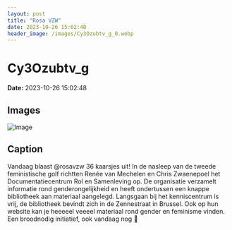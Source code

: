 ```yaml
---
layout: post
title: "Rosa VZW"
date: 2023-10-26 15:02:48
header_image: /images/Cy3Ozubtv_g_0.webp
---
```


# Cy3Ozubtv_g

**Date:** 2023-10-26 15:02:48

## Images

![Image](/zij.was.eens/images/Cy3Ozubtv_g_0.webp)

## Caption

Vandaag blaast @rosavzw 36 kaarsjes uit! In de nasleep van de tweede feministische golf richtten Renée van Mechelen en Chris Zwaenepoel het Documentatiecentrum Rol en Samenleving op. De organisatie verzamelt informatie rond genderongelijkheid en heeft ondertussen een knappe bibliotheek aan materiaal aangelegd. Langsgaan bij het kenniscentrum is vrij, de bibliotheek bevindt zich in de Zennestraat in Brussel. Ook op hun website kan je heeeeel veeeel materiaal rond gender en feminisme vinden. Een broodnodig initiatief, ook vandaag nog 🙏

